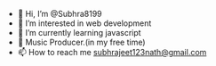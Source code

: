 - 👋 Hi, I’m @Subhra8199
- 👀 I’m interested in web development
- 🌱 I’m currently learning javascript
- 💞️ Music Producer.(in my free time)
- 📫 How to reach me subhrajeet123nath@gmail.com 


<!---
Subhra8199/Subhra8199 is a ✨ special ✨ repository because its `README.md` (this file) appears on your GitHub profile.
You can click the Preview link to take a look at your changes.
--->
